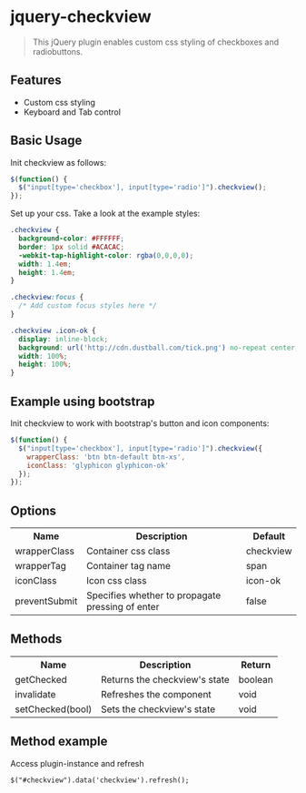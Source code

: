 jquery-checkview
================

> This jQuery plugin enables custom css styling of checkboxes and radiobuttons.

Features
--------
* Custom css styling
* Keyboard and Tab control

Basic Usage
-----------

Init checkview as follows:

```js
$(function() {
  $("input[type='checkbox'], input[type='radio']").checkview();
});
```

Set up your css. Take a look at the example styles:

```css
.checkview {
  background-color: #FFFFFF;
  border: 1px solid #ACACAC;
  -webkit-tap-highlight-color: rgba(0,0,0,0);
  width: 1.4em;
  height: 1.4em;
}

.checkview:focus {
  /* Add custom focus styles here */
}

.checkview .icon-ok {
  display: inline-block;
  background: url('http://cdn.dustball.com/tick.png') no-repeat center;
  width: 100%;
  height: 100%;
}
```


Example using bootstrap
-----------------------

Init checkview to work with bootstrap's button and icon components:

```js
$(function() {
  $("input[type='checkbox'], input[type='radio']").checkview({
    wrapperClass: 'btn btn-default btn-xs',
    iconClass: 'glyphicon glyphicon-ok'
  });
});
```



Options
-------
<table>
  <tr>
    <th>Name</th><th>Description</th><th>Default</th>
  </tr>
  <tr>
    <td>wrapperClass</td><td>Container css class</td><td>checkview</td>
  </tr>
  <tr>
    <td>wrapperTag</td><td>Container tag name</td><td>span</td>
  </tr>
  <tr>
    <td>iconClass</td><td>Icon css class</td><td>icon-ok</td>
  </tr>
  <tr>
    <td>preventSubmit</td><td>Specifies whether to propagate pressing of enter</td><td>false</td>
  </tr>
</table>

Methods
-------

<table>
  <tr>
    <th>Name</th><th>Description</th><th>Return</th>
  </tr>
  <tr>
    <td>getChecked</td><td>Returns the checkview's state</td><td>boolean</td>
  </tr>
  <tr>
    <td>invalidate</td><td>Refreshes the component</td><td>void</td>
  </tr>
  <tr>
    <td>setChecked(bool)</td><td>Sets the checkview's state</td><td>void</td>
  </tr>
</table>

## Method example
Access plugin-instance and refresh

```
$("#checkview").data('checkview').refresh();
```
